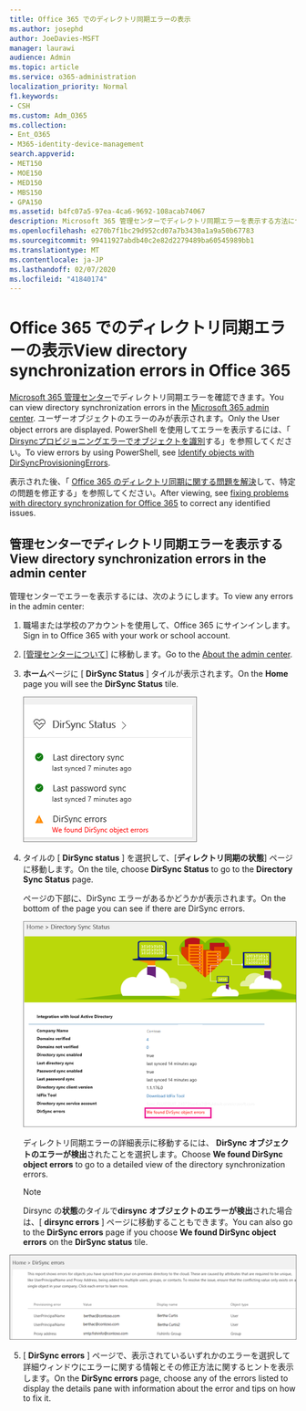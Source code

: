 ```yaml
---
title: Office 365 でのディレクトリ同期エラーの表示
ms.author: josephd
author: JoeDavies-MSFT
manager: laurawi
audience: Admin
ms.topic: article
ms.service: o365-administration
localization_priority: Normal
f1.keywords:
- CSH
ms.custom: Adm_O365
ms.collection:
- Ent_O365
- M365-identity-device-management
search.appverid:
- MET150
- MOE150
- MED150
- MBS150
- GPA150
ms.assetid: b4fc07a5-97ea-4ca6-9692-108acab74067
description: Microsoft 365 管理センターでディレクトリ同期エラーを表示する方法について説明します。
ms.openlocfilehash: e270b7f1bc29d952cd07a7b3430a1a9a50b67783
ms.sourcegitcommit: 99411927abdb40c2e82d2279489ba60545989bb1
ms.translationtype: MT
ms.contentlocale: ja-JP
ms.lasthandoff: 02/07/2020
ms.locfileid: "41840174"
---
```

# <a name="view-directory-synchronization-errors-in-office-365"></a><span data-ttu-id="c1764-103">Office 365 でのディレクトリ同期エラーの表示</span><span class="sxs-lookup"><span data-stu-id="c1764-103">View directory synchronization errors in Office 365</span></span>

<span data-ttu-id="c1764-104">[Microsoft 365 管理センター](https://admin.microsoft.com)でディレクトリ同期エラーを確認できます。</span><span class="sxs-lookup"><span data-stu-id="c1764-104">You can view directory synchronization errors in the [Microsoft 365 admin center](https://admin.microsoft.com).</span></span> <span data-ttu-id="c1764-105">ユーザーオブジェクトのエラーのみが表示されます。</span><span class="sxs-lookup"><span data-stu-id="c1764-105">Only the User object errors are displayed.</span></span> <span data-ttu-id="c1764-106">PowerShell を使用してエラーを表示するには、「 [Dirsyncプロビジョニングエラーでオブジェクトを識別](https://docs.microsoft.com/azure/active-directory/hybrid/how-to-connect-syncservice-duplicate-attribute-resiliency)する」を参照してください。</span><span class="sxs-lookup"><span data-stu-id="c1764-106">To view errors by using PowerShell, see [Identify objects with DirSyncProvisioningErrors](https://docs.microsoft.com/azure/active-directory/hybrid/how-to-connect-syncservice-duplicate-attribute-resiliency).</span></span>

<span data-ttu-id="c1764-107">表示された後、「 [Office 365 のディレクトリ同期に関する問題を解決](fix-problems-with-directory-synchronization.md)して、特定の問題を修正する」を参照してください。</span><span class="sxs-lookup"><span data-stu-id="c1764-107">After viewing, see [fixing problems with directory synchronization for Office 365](fix-problems-with-directory-synchronization.md) to correct any identified issues.</span></span>
  
## <a name="view-directory-synchronization-errors-in-the-admin-center"></a><span data-ttu-id="c1764-108">管理センターでディレクトリ同期エラーを表示する</span><span class="sxs-lookup"><span data-stu-id="c1764-108">View directory synchronization errors in the admin center</span></span>

<span data-ttu-id="c1764-109">管理センターでエラーを表示するには、次のようにします。</span><span class="sxs-lookup"><span data-stu-id="c1764-109">To view any errors in the admin center:</span></span>
  
1. <span data-ttu-id="c1764-110">職場または学校のアカウントを使用して、Office 365 にサインインします。</span><span class="sxs-lookup"><span data-stu-id="c1764-110">Sign in to Office 365 with your work or school account.</span></span> 
    
2. <span data-ttu-id="c1764-111">[[管理センターについて](https://support.office.com/article/758befc4-0888-4009-9f14-0d147402fd23)] に移動します。</span><span class="sxs-lookup"><span data-stu-id="c1764-111">Go to the [About the admin center](https://support.office.com/article/758befc4-0888-4009-9f14-0d147402fd23).</span></span>
    
3. <span data-ttu-id="c1764-112">**ホーム**ページに [ **DirSync Status** ] タイルが表示されます。</span><span class="sxs-lookup"><span data-stu-id="c1764-112">On the **Home** page you will see the **DirSync Status** tile.</span></span> 
    
    ![管理センタープレビューの [DirSync Status] タイル](media/060006e9-de61-49d5-8979-e77cda198e71.png)
  
4. <span data-ttu-id="c1764-114">タイルの [ **DirSync status** ] を選択して、[**ディレクトリ同期の状態**] ページに移動します。</span><span class="sxs-lookup"><span data-stu-id="c1764-114">On the tile, choose **DirSync Status** to go to the **Directory Sync Status** page.</span></span> 
    
    <span data-ttu-id="c1764-115">ページの下部に、DirSync エラーがあるかどうかが表示されます。</span><span class="sxs-lookup"><span data-stu-id="c1764-115">On the bottom of the page you can see if there are DirSync errors.</span></span>
    
    ![[ディレクトリ同期の状態] ページで、DirSync オブジェクトエラーが発生しているかどうかを確認できます。](media/882094a3-80d3-4aae-b90b-78b27047974c.png)
  
    <span data-ttu-id="c1764-117">ディレクトリ同期エラーの詳細表示に移動するには、 **DirSync オブジェクトのエラーが検出**されたことを選択します。</span><span class="sxs-lookup"><span data-stu-id="c1764-117">Choose **We found DirSync object errors** to go to a detailed view of the directory synchronization errors.</span></span> 
    
    > [!NOTE]
    > <span data-ttu-id="c1764-118">Dirsync の**状態**のタイルで**dirsync オブジェクトのエラーが検出**された場合は、[ **dirsync errors** ] ページに移動することもできます。</span><span class="sxs-lookup"><span data-stu-id="c1764-118">You can also go to the **DirSync errors** page if you choose **We found DirSync object errors** on the **DirSync status** tile.</span></span> 
  
![DirSync errors ページ](media/a6e302d4-6be7-4e3a-b4b5-81c5a2c02952.png)
  
5. <span data-ttu-id="c1764-120">[ **DirSync errors** ] ページで、表示されているいずれかのエラーを選択して詳細ウィンドウにエラーに関する情報とその修正方法に関するヒントを表示します。</span><span class="sxs-lookup"><span data-stu-id="c1764-120">On the **DirSync errors** page, choose any of the errors listed to display the details pane with information about the error and tips on how to fix it.</span></span> 
